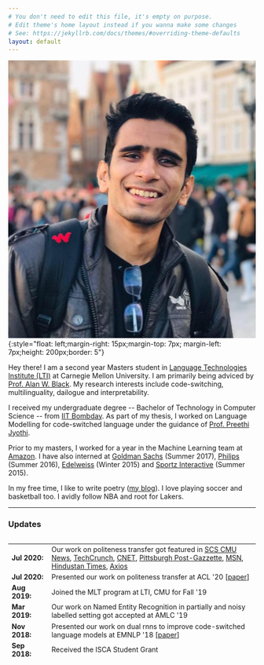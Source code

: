 ```yaml
---
# You don't need to edit this file, it's empty on purpose.
# Edit theme's home layout instead if you wanna make some changes
# See: https://jekyllrb.com/docs/themes/#overriding-theme-defaults
layout: default
---
```

![abc](dp.jpg){:style="float: left;margin-right: 15px;margin-top: 7px; margin-left: 7px;height: 200px;border: 5"}

Hey there! I am a second year Masters student in [Language Technologies Institute (LTI)](https://www.lti.cs.cmu.edu/) at Carnegie Mellon University. I am primarily being adviced by [Prof. Alan W. Black](http://www.cs.cmu.edu/~awb/). My research interests include code-switching, multilinguality, dailogue and interpretability.

I received my undergraduate degree -- Bachelor of Technology in Computer Science -- from [IIT Bombday](https://www.cse.iitb.ac.in/). As part of my thesis, I worked on Language Modelling for code-switched language under the guidance of [Prof. Preethi Jyothi](https://www.cse.iitb.ac.in/~pjyothi/).

Prior to my masters, I worked for a year in the Machine Learning team at [Amazon](https://www.amazon.jobs/en/landing_pages/india-machine-learning). I have also interned at [Goldman Sachs](https://www.goldmansachs.com/worldwide/india/) (Summer 2017), [Philips](https://www.philips.co.in/a-w/about-philips/philips-innovation-center.html) (Summer 2016), [Edelweiss](https://www.edelweissfin.com/) (Winter 2015) and [Sportz Interactive](https://www.sportzinteractive.net/) (Summer 2015).

In my free time, I like to write poetry ([my blog](https://tanmayparekh.wordpress.com)). I love playing soccer and basketball too. I avidly follow NBA and root for Lakers.

---

### **Updates**

<div style="height:250px;overflow:auto;">
<table>
<col width="100px">
<col width="650px">
<tr><td><b>Jul 2020:</b></td><td>Our work on politeness transfer got featured in
    <a href="https://www.cs.cmu.edu/news/could-your-computer-please-be-more-polite-thank-you">SCS CMU News</a>,
    <a href="https://techcrunch.com/2020/06/30/cmu-researchers-develop-a-an-automatic-politeness-engine-for-text-based-communications/">TechCrunch</a>,
    <a href="https://www.cnet.com/news/ai-wants-to-make-your-writing-more-polite/">CNET</a>,
    <a href="https://www.post-gazette.com/business/tech-news/2020/07/09/Carnegie-Mellon-University-Language-Technologies-automated-politeness-emails/stories/202007080139">Pittsburgh Post-Gazzette</a>,
    <a href="https://www.msn.com/en-us/news/technology/ai-save-me-from-my-rude-self-please/ar-BB16v8wc?li=BBnbcA1">MSN</a>,
    <a href="https://www.hindustantimes.com/more-lifestyle/automated-method-for-making-communications-more-polite-developed/story-bemfdrjiP08UdyPQgGJSbL.html">Hindustan Times</a>,
    <a href="https://www.axios.com/researchers-develop-polite-ai-c1fa8fdd-6615-4152-80e0-6f1fd649e315.html">Axios</a>
</td></tr>
<tr><td><b>Jul 2020:</b></td><td>Presented our work on politeness transfer at ACL '20 [<a href="https://arxiv.org/pdf/2004.14257.pdf">paper</a>]</td></tr>
<tr><td><b>Aug 2019:</b></td><td>Joined the MLT program at LTI, CMU for Fall '19</td></tr>
<tr><td><b>Mar 2019:</b></td><td>Our work on Named Entity Recognition in partially and noisy labelled setting got accepted at AMLC '19</td></tr>
<tr><td><b>Nov 2018:</b></td><td>Presented our work on dual rnns to improve code-switched language models at EMNLP '18 [<a href="https://arxiv.org/abs/1809.01962">paper</a>]</td></tr>
<tr><td><b>Sep 2018:</b></td><td>Received the ISCA Student Grant</td></tr>
<tr><td><b>Sep 2018:</b></td><td>Presented our work on dual language models to improve code-switched speech recognition at Interspeech '18 [<a href="https://arxiv.org/pdf/1711.01048.pdf">paper</a>]</td></tr>
<tr><td><b>Aug 2018:</b></td><td>Graduated from IIT Bombay</td></tr>
<tr><td><b>Jul 2018:</b></td><td>Started working as Applied Scientist at Amazon in the <a href="https://www.amazon.jobs/en/landing_pages/india-machine-learning">Machine Learning team</a></td></tr>
<tr><td><b>Dec 2017:</b></td><td>Invited to <a href="https://www.microsoft.com/en-us/research/lab/microsoft-research-india/">Microsoft Research India</a> to ideate and devlop Indian language technologies</td></tr>
<tr><td><b>May 2017:</b></td><td>Summer Internship at <a href="https://www.goldmansachs.com/worldwide/india/">Goldman Sachs</a></td></tr>
<tr><td><b>May 2016:</b></td><td>Summer Internship at <a href="https://www.philips.co.in/a-w/about-philips/philips-innovation-center.html">Philips Innovation Center</a></td></tr>
<tr><td><b>Dec 2015:</b></td><td>Winter Internship at <a href="https://www.edelweissfin.com/">Edelweiss</a></td></tr>
<tr><td><b>Jul 2015:</b></td><td>Secured branch change to Computer Science</td></tr>
<tr><td><b>May 2015:</b></td><td>Summer Internship at <a href="https://www.sportzinteractive.net/">Sportz Interactive</a></td></tr>
<tr><td><b>Jul 2014:</b></td><td>Joined IIT Bombay</td></tr>
